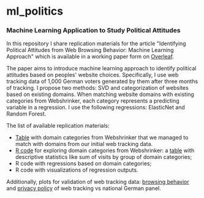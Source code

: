 # ml_politics
### Machine Learning Application to Study Political Attitudes

In this repository I share replication materials for the article "Identifying Political Attitudes from Web Browsing Behavior:
Machine Learning Approach" which is available in a working paper form on [Overleaf](https://www.overleaf.com/read/vfpdgvfbmzkc).

The paper aims to introduce machine learning approach to identify political attitudes based on peoples' website choices. Specifically, I use web tracking data of 1,000 German voters generated by them after three months of tracking. I propose two methods: SVD and categorization of websites based on existing domains. When matching website domains with existing categories from Webshrinker, each category represents a predicting variable in a regression. I use the following regressions: ElasticNet and Random Forest.

The list of available replication materials:

- [Table](https://github.com/norakirkizh/ml_politics/blob/master/domain_categories-v2.csv) with domain categories from Webshrinker that we managed to match with domains from our initial web tracking data.
- [R code](https://github.com/norakirkizh/ml_politics/blob/master/category_stat.R) for exploring domain categories from Webshrinker: a [table](https://github.com/norakirkizh/ml_politics/blob/master/Sum_of_visits.csv) with descriptive statistics like sum of visits by group of domain categories;
- R code with regressions based on domain categories;
- R code with visualizations of regression outputs.

Additionally, plots for validation of web tracking data: [browsing behavior](https://github.com/norakirkizh/ml_politics/blob/master/ivw_germany.pdf) and [privacy policy](https://github.com/norakirkizh/ml_politics/blob/master/plot_privacy_noad.pdf) of web tracking vs national German panel. 
